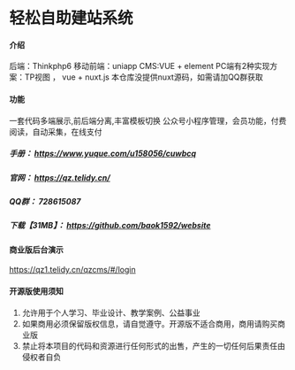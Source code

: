 # 轻松自助建站系统

#### 介绍
后端：Thinkphp6
移动前端：uniapp
CMS:VUE + element
PC端有2种实现方案：TP视图 ， vue + nuxt.js
本仓库没提供nuxt源码，如需请加QQ群获取


#### 功能
一套代码多端展示,前后端分离,丰富模板切换
公众号小程序管理，会员功能，付费阅读，自动采集，在线支付



##### 手册： https://www.yuque.com/u158056/cuwbcq
##### 官网： https://qz.telidy.cn/ 
##### QQ群： 728615087
##### 下载【31MB】： https://github.com/baok1592/website
 

#### 商业版后台演示
https://qz1.telidy.cn/qzcms/#/login

#### 开源版使用须知
1.  允许用于个人学习、毕业设计、教学案例、公益事业
2.  如果商用必须保留版权信息，请自觉遵守。开源版不适合商用，商用请购买商业版
3.  禁止将本项目的代码和资源进行任何形式的出售，产生的一切任何后果责任由侵权者自负
